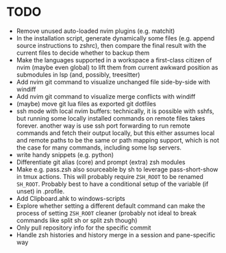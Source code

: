 # TODO

- Remove unused auto-loaded nvim plugins (e.g. matchit)
- In the installation script, generate dynamically some files (e.g. append source instructions to zshrc), then compare the final result with the current files to decide whether to backup them
- Make the languages supported in a workspace a first-class citizen of nvim (maybe even global) to lift them from current awkward position as submodules in lsp (and, possibly, treesitter)
- Add nvim git command to visualize unchanged file side-by-side with windiff
- Add nvim git command to visualize merge conflicts with windiff
- (maybe) move git lua files as exported git dotfiles
- ssh mode with local nvim buffers: technically, it is possible with sshfs, but running some locally installed commands on remote files takes forever. another way is use ssh port forwarding to run remote commands and fetch their output locally, but this either assumes local and remote paths to be the same or path mapping support, which is not the case for many commands, including some lsp servers.
- write handy snippets (e.g. python)
- Differentiate git alias (core) and prompt (extra) zsh modules
- Make e.g. pass.zsh also sourceable by sh to leverage pass-short-show in tmux actions. This will probably require `ZSH_ROOT` to be renamed `SH_ROOT`. Probably best to have a conditional setup of the variable (if unset) in .profile.
- Add Clipboard.ahk to windows-scripts
- Explore whether setting a different default command can make the process of setting `ZSH_ROOT` cleaner (probably not ideal to break commands like split sh or split zsh though)
- Only pull repository info for the specific commit
- Handle zsh histories and history merge in a session and pane-specific way
